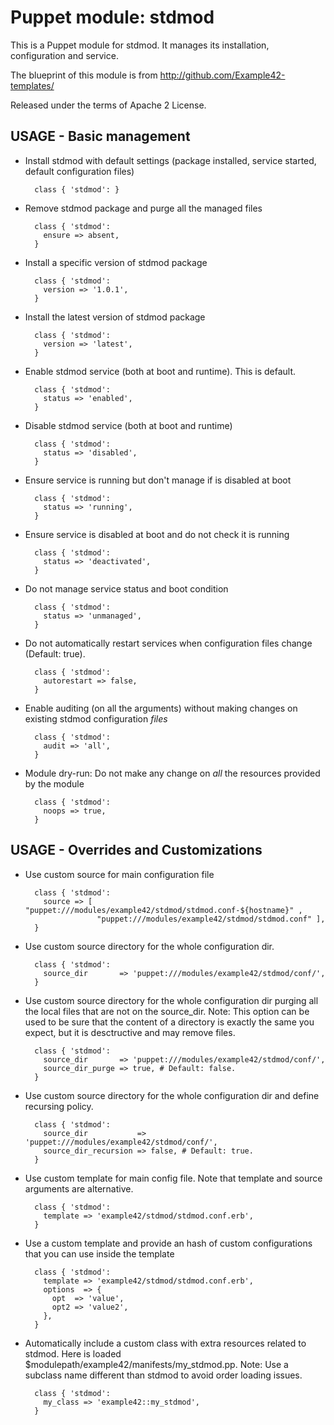# Puppet module: stdmod

This is a Puppet module for stdmod.
It manages its installation, configuration and service.

The blueprint of this module is from http://github.com/Example42-templates/

Released under the terms of Apache 2 License.


## USAGE - Basic management

* Install stdmod with default settings (package installed, service started, default configuration files)

        class { 'stdmod': }

* Remove stdmod package and purge all the managed files

        class { 'stdmod':
          ensure => absent,
        }

* Install a specific version of stdmod package

        class { 'stdmod':
          version => '1.0.1',
        }

* Install the latest version of stdmod package

        class { 'stdmod':
          version => 'latest',
        }

* Enable stdmod service (both at boot and runtime). This is default.

        class { 'stdmod':
          status => 'enabled',
        }

* Disable stdmod service (both at boot and runtime)

        class { 'stdmod':
          status => 'disabled',
        }

* Ensure service is running but don't manage if is disabled at boot

        class { 'stdmod':
          status => 'running',
        }

* Ensure service is disabled at boot and do not check it is running

        class { 'stdmod':
          status => 'deactivated',
        }

* Do not manage service status and boot condition

        class { 'stdmod':
          status => 'unmanaged',
        }

* Do not automatically restart services when configuration files change (Default: true).

        class { 'stdmod':
          autorestart => false,
        }

* Enable auditing (on all the arguments)  without making changes on existing stdmod configuration *files*

        class { 'stdmod':
          audit => 'all',
        }

* Module dry-run: Do not make any change on *all* the resources provided by the module

        class { 'stdmod':
          noops => true,
        }


## USAGE - Overrides and Customizations
* Use custom source for main configuration file 

        class { 'stdmod':
          source => [ "puppet:///modules/example42/stdmod/stdmod.conf-${hostname}" ,
                      "puppet:///modules/example42/stdmod/stdmod.conf" ], 
        }


* Use custom source directory for the whole configuration dir.

        class { 'stdmod':
          source_dir       => 'puppet:///modules/example42/stdmod/conf/',
        }

* Use custom source directory for the whole configuration dir purging all the local files that are not on the source_dir.
  Note: This option can be used to be sure that the content of a directory is exactly the same you expect, but it is desctructive and may remove files.

        class { 'stdmod':
          source_dir       => 'puppet:///modules/example42/stdmod/conf/',
          source_dir_purge => true, # Default: false.
        }

* Use custom source directory for the whole configuration dir and define recursing policy.

        class { 'stdmod':
          source_dir           => 'puppet:///modules/example42/stdmod/conf/',
          source_dir_recursion => false, # Default: true.
        }

* Use custom template for main config file. Note that template and source arguments are alternative. 

        class { 'stdmod':
          template => 'example42/stdmod/stdmod.conf.erb',
        }

* Use a custom template and provide an hash of custom configurations that you can use inside the template

        class { 'stdmod':
          template => 'example42/stdmod/stdmod.conf.erb',
          options  => {
            opt  => 'value',
            opt2 => 'value2',
          },
        }

* Automatically include a custom class with extra resources related to stdmod.
  Here is loaded $modulepath/example42/manifests/my_stdmod.pp.
  Note: Use a subclass name different than stdmod to avoid order loading issues.

        class { 'stdmod':
          my_class => 'example42::my_stdmod',
        }

